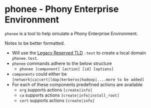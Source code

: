 phonee - Phony Enterprise Environment
=====================================

`phonee` is a tool to help simulate a Phony Enterprise Environment.




Notes to be better formatted.

- Will use the [Legacy Reserved TLD] `.test` to create a local domain `phonee.test`.
- `phonee` commands adhere to the below structure
  - `phonee [component] [action] [id] [options]`
- `components` could either be `[network|ca|cert|ldap|kerberos|hadoop|....more to be added]`
- For each of these components predefined actions are available
  - `org` supports actions `[create|info]`
  - `ca` supports actions `[create|info|install_root]`
  - `cert` supports actions `[create|info]` 



































[Legacy Reserved TLD]:  https://tools.ietf.org/id/draft-chapin-rfc2606bis-00.html#legacy